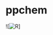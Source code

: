 # ppchem
![![R](https://github.com/eilaroc32/ppchem/assets/160879372/11f87bed-8f96-4d2e-9cbc-d379bcc17bd6)]
